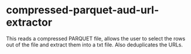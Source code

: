 # compressed-parquet-aud-url-extractor
This reads a compressed PARQUET file, allows the user to select the rows out of the file and extract them into a txt file. Also deduplicates the URLs.
